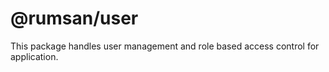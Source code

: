 # @rumsan/user

This package handles user management and role based access control for application.
